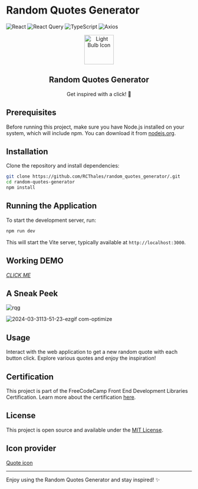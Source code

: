 # Random Quotes Generator
![React](https://img.shields.io/badge/-React-61DAFB?style=flat-square&logo=react&logoColor=white)
![React Query](https://img.shields.io/badge/-React%20Query-FF4154?style=flat-square&logo=react-table&logoColor=white)
![TypeScript](https://img.shields.io/badge/-TypeScript-3178C6?style=flat-square&logo=typescript&logoColor=white)
![Axios](https://img.shields.io/badge/-Axios-5A29E4?style=flat-square&logo=axios&logoColor=white)



<div align="center">
    <img src="https://img.icons8.com/fluency/48/quote.png" alt="Light Bulb Icon" width="80" height="80">
    <h2>Random Quotes Generator</h2>
    <p>Get inspired with a click! 🌟</p>
</div>

## Prerequisites

Before running this project, make sure you have Node.js installed on your system, which will include npm. You can download it from [nodejs.org](https://nodejs.org/).

## Installation

Clone the repository and install dependencies:

```bash
git clone https://github.com/RCThales/random_quotes_generator/.git
cd random-quotes-generator
npm install
```

## Running the Application

To start the development server, run:

```bash
npm run dev
```

This will start the Vite server, typically available at `http://localhost:3000`.

## Working DEMO  

*[CLICK ME](https://randomquotegenerator-fcc.netlify.app)*

## A Sneak Peek

![rqg](https://github.com/RCThales/random_quotes_generator/assets/46228954/cd411fab-7c50-466b-993a-103c8dc3fd35)

![2024-03-3113-51-23-ezgif com-optimize](https://github.com/RCThales/random_quotes_generator/assets/46228954/035cf3aa-52f5-4fcc-96c8-8ca42e13d9b9)


## Usage

Interact with the web application to get a new random quote with each button click. Explore various quotes and enjoy the inspiration!

## Certification

This project is part of the FreeCodeCamp Front End Development Libraries Certification. Learn more about the certification [here](https://www.freecodecamp.org/learn/front-end-development-libraries).

## License

This project is open source and available under the [MIT License](LICENSE).

##  Icon provider

[Quote icon](https://icons8.com/icon/5c1wVzjOU4A2/quote)

---

Enjoy using the Random Quotes Generator and stay inspired! ✨
